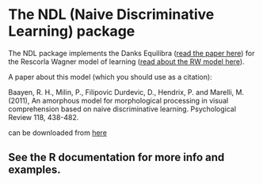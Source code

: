 # The NDL (Naive Discriminative Learning) package
 
The NDL package implements the Danks Equilibra ([read the paper here][1]) for the Rescorla Wagner model of learning ([read about the RW model here][2]).
 
A paper about this model (which you should use as a citation):

Baayen, R. H., Milin, P., Filipovic Durdevic, D., Hendrix, P. and Marelli, M. (2011), An amorphous model for morphological processing in visual comprehension based on naive discriminative learning. Psychological Review 118, 438-482.

can be downloaded from [here][3]

## See the R documentation for more info and examples.
 
[1]: http://repository.cmu.edu/philosophy/94/
[2]: http://en.wikipedia.org/wiki/Rescorla%E2%80%93Wagner_model
[3]: http://www.ualberta.ca/~baayen/publications/BaayenEtAlPsychReview.pdf